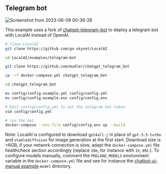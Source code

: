 ## Telegram bot

![Screenshot from 2023-06-09 00-36-26](https://github.com/go-skynet/LocalAI/assets/2420543/e98b4305-fa2d-41cf-9d2f-1bb2d75ca902)

This example uses a fork of [chatgpt-telegram-bot](https://github.com/karfly/chatgpt_telegram_bot) to deploy a telegram bot with LocalAI instead of OpenAI.

```bash
# Clone LocalAI
git clone https://github.com/go-skynet/LocalAI

cd LocalAI/examples/telegram-bot

git clone https://github.com/mudler/chatgpt_telegram_bot

cp -rf docker-compose.yml chatgpt_telegram_bot

cd chatgpt_telegram_bot

mv config/config.example.yml config/config.yml
mv config/config.example.env config/config.env

# Edit config/config.yml to set the telegram bot token
vim config/config.yml

# run the bot
docker-compose --env-file config/config.env up --build
```

Note: LocalAI is configured to download `gpt4all-j` in place of `gpt-3.5-turbo` and `stablediffusion` for image generation at the first start. Download size is >6GB, if your network connection is slow, adapt the `docker-compose.yml` file healthcheck section accordingly (replace `20m`, for instance with `1h`, etc.). 
To configure models manually, comment the `PRELOAD_MODELS` environment variable in the `docker-compose.yml` file and see for instance the [chatbot-ui-manual example](https://github.com/go-skynet/LocalAI/tree/master/examples/chatbot-ui-manual) `model` directory.